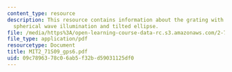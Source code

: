 ```yaml
---
content_type: resource
description: This resource contains information about the grating with tilted plane,
  spherical wave illumination and tilted ellipse.
file: /media/https%3A/open-learning-course-data-rc.s3.amazonaws.com/2-71-optics-spring-2009/09c7896378c06ab5f32bd59031125df0_MIT2_71S09_gps6.pdf
file_type: application/pdf
resourcetype: Document
title: MIT2_71S09_gps6.pdf
uid: 09c78963-78c0-6ab5-f32b-d59031125df0
---
```

